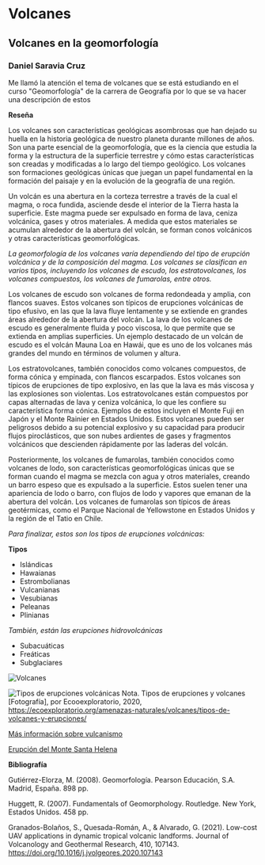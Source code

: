 # Volcanes 
## Volcanes en la geomorfología
### Daniel Saravia Cruz

Me llamó la atención el tema de volcanes que se está estudiando en el curso "Geomorfología" de la carrera de Geografía por lo que se va hacer una descripción de estos

**Reseña**

Los volcanes son características geológicas asombrosas que han dejado su huella en la historia geológica de nuestro planeta durante millones de años. Son una parte esencial de la geomorfología, que es la ciencia que estudia la forma y la estructura de la superficie terrestre y cómo estas características son creadas y modificadas a lo largo del tiempo geológico. Los volcanes son formaciones geológicas únicas que juegan un papel fundamental en la formación del paisaje y en la evolución de la geografía de una región.

Un volcán es una abertura en la corteza terrestre a través de la cual el magma, o roca fundida, asciende desde el interior de la Tierra hasta la superficie. Este magma puede ser expulsado en forma de lava, ceniza volcánica, gases y otros materiales. A medida que estos materiales se acumulan alrededor de la abertura del volcán, se forman conos volcánicos y otras características geomorfológicas.

*La geomorfología de los volcanes varía dependiendo del tipo de erupción volcánica y de la composición del magma. Los volcanes se clasifican en varios tipos, incluyendo los volcanes de escudo, los estratovolcanes, los volcanes compuestos, los volcanes de fumarolas, entre otros.*

Los volcanes de escudo son volcanes de forma redondeada y amplia, con flancos suaves. Estos volcanes son típicos de erupciones volcánicas de tipo efusivo, en las que la lava fluye lentamente y se extiende en grandes áreas alrededor de la abertura del volcán. La lava de los volcanes de escudo es generalmente fluida y poco viscosa, lo que permite que se extienda en amplias superficies. Un ejemplo destacado de un volcán de escudo es el volcán Mauna Loa en Hawái, que es uno de los volcanes más grandes del mundo en términos de volumen y altura.

Los estratovolcanes, también conocidos como volcanes compuestos, de forma cónica y empinada, con flancos escarpados. Estos volcanes son típicos de erupciones de tipo explosivo, en las que la lava es más viscosa y las explosiones son violentas. Los estratovolcanes están compuestos por capas alternadas de lava y ceniza volcánica, lo que les confiere su característica forma cónica. Ejemplos de estos incluyen el Monte Fuji en Japón y el Monte Rainier en Estados Unidos. Estos volcanes pueden ser peligrosos debido a su potencial explosivo y su capacidad para producir flujos piroclásticos, que son nubes ardientes de gases y fragmentos volcánicos que descienden rápidamente por las laderas del volcán.

Posteriormente, los volcanes de fumarolas, también conocidos como volcanes de lodo, son características geomorfológicas únicas que se forman cuando el magma se mezcla con agua y otros materiales, creando un barro espeso que es expulsado a la superficie. Estos suelen tener una apariencia de lodo o barro, con flujos de lodo y vapores que emanan de la abertura del volcán. Los volcanes de fumarolas son típicos de áreas geotérmicas, como el Parque Nacional de Yellowstone en Estados Unidos y la región de el Tatio en Chile.

*Para finalizar, estos son los tipos de erupciones volcánicas:*

**Tipos**
- Islándicas
- Hawaianas 
- Estrombolianas
- Vulcanianas 
- Vesubianas
- Peleanas 
- Plinianas 

*También, están las erupciones hidrovolcánicas*
- Subacuáticas
- Freáticas
- Subglaciares

 ![Volcanes](https://user-images.githubusercontent.com/129206973/231534637-93467a60-b7a0-4be2-af78-2184952c0a41.jpg)

![Tipos de erupciones volcánicas](https://ecoexploratorio.org/wp-content/uploads/2013/06/tipos-de-volcanes-2.jpg) Nota. Tipos de erupciones y volcanes [Fotografía], por Ecooexploratorio, 2020, https://ecoexploratorio.org/amenazas-naturales/volcanes/tipos-de-volcanes-y-erupciones/

[Más información sobre vulcanismo](https://repositorio.unal.edu.co/bitstream/handle/unal/53767/vulcanismo.pdf?sequence=6&isAllowed=y)

[Erupción del Monte Santa Helena](https://www.youtube.com/watch?v=ZYMmZe_S7M4)

**Bibliografía**

Gutiérrez-Elorza, M. (2008). Geomorfología. Pearson Educación, S.A. Madrid, España. 898 pp. 

Huggett, R. (2007). Fundamentals of Geomorphology. Routledge. New York, Estados Unidos. 458 pp.

Granados-Bolaños, S., Quesada-Román, A., & Alvarado, G. (2021). Low-cost UAV applications in dynamic tropical
volcanic landforms. Journal of Volcanology and Geothermal Research, 410, 107143.
https://doi.org/10.1016/j.jvolgeores.2020.107143
